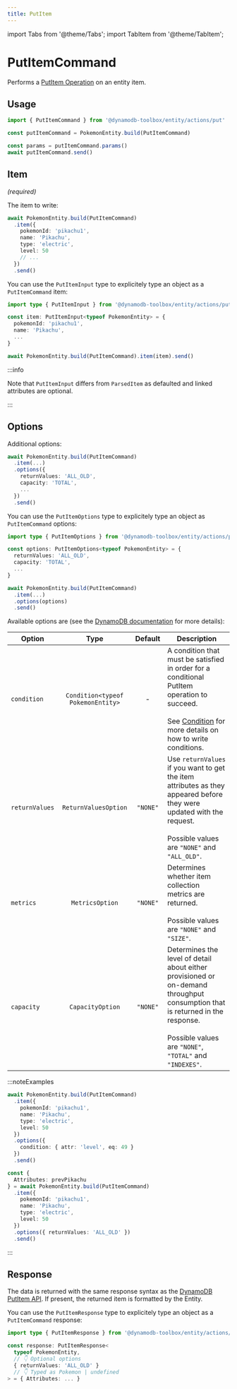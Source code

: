 ```yaml
---
title: PutItem
---
```


import Tabs from '@theme/Tabs';
import TabItem from '@theme/TabItem';

# PutItemCommand

Performs a [PutItem Operation](https://docs.aws.amazon.com/amazondynamodb/latest/APIReference/API_PutItem.html) on an entity item.

## Usage

```ts
import { PutItemCommand } from '@dynamodb-toolbox/entity/actions/put'

const putItemCommand = PokemonEntity.build(PutItemCommand)

const params = putItemCommand.params()
await putItemCommand.send()
```

## Item

<p style={{marginTop: '-15px'}}><i>(required)</i></p>

The item to write:

```ts
await PokemonEntity.build(PutItemCommand)
  .item({
    pokemonId: 'pikachu1',
    name: 'Pikachu',
    type: 'electric',
    level: 50
    // ...
  })
  .send()
```

You can use the `PutItemInput` type to explicitely type an object as a `PutItemCommand` item:

```ts
import type { PutItemInput } from '@dynamodb-toolbox/entity/actions/put'

const item: PutItemInput<typeof PokemonEntity> = {
  pokemonId: 'pikachu1',
  name: 'Pikachu',
  ...
}

await PokemonEntity.build(PutItemCommand).item(item).send()
```

:::info

Note that `PutItemInput` differs from `ParsedItem` as defaulted and linked attributes are optional.

:::

## Options

Additional options:

```ts
await PokemonEntity.build(PutItemCommand)
  .item(...)
  .options({
    returnValues: 'ALL_OLD',
    capacity: 'TOTAL',
    ...
  })
  .send()
```

You can use the `PutItemOptions` type to explicitely type an object as `PutItemCommand` options:

```ts
import type { PutItemOptions } from '@dynamodb-toolbox/entity/actions/put'

const options: PutItemOptions<typeof PokemonEntity> = {
  returnValues: 'ALL_OLD',
  capacity: 'TOTAL',
  ...
}

await PokemonEntity.build(PutItemCommand)
  .item(...)
  .options(options)
  .send()
```

Available options are (see the [DynamoDB documentation](https://docs.aws.amazon.com/amazondynamodb/latest/APIReference/API_PutItem.html#API_PutItem_RequestParameters) for more details):

| Option         |               Type                | Default  | Description                                                                                                                                                                                     |
| -------------- | :-------------------------------: | :------: | ----------------------------------------------------------------------------------------------------------------------------------------------------------------------------------------------- |
| `condition`    | `Condition<typeof PokemonEntity>` |    -     | A condition that must be satisfied in order for a conditional PutItem operation to succeed.<br/><br/>See [Condition](TODO) for more details on how to write conditions.                         |
| `returnValues` |       `ReturnValuesOption`        | `"NONE"` | Use `returnValues` if you want to get the item attributes as they appeared before they were updated with the request.<br/><br/>Possible values are `"NONE"` and `"ALL_OLD"`.                    |
| `metrics`      |          `MetricsOption`          | `"NONE"` | Determines whether item collection metrics are returned.<br/><br/>Possible values are `"NONE"` and `"SIZE"`.                                                                                    |
| `capacity`     |         `CapacityOption`          | `"NONE"` | Determines the level of detail about either provisioned or on-demand throughput consumption that is returned in the response.<br/><br/>Possible values are `"NONE"`, `"TOTAL"` and `"INDEXES"`. |

:::noteExamples

<Tabs>
<TabItem value="conditional" label="Conditional write">

```ts
await PokemonEntity.build(PutItemCommand)
  .item({
    pokemonId: 'pikachu1',
    name: 'Pikachu',
    type: 'electric',
    level: 50
  })
  .options({
    condition: { attr: 'level', eq: 49 }
  })
  .send()
```

</TabItem>
<TabItem value="return-values" label="Return values">

```ts
const {
  Attributes: prevPikachu
} = await PokemonEntity.build(PutItemCommand)
  .item({
    pokemonId: 'pikachu1',
    name: 'Pikachu',
    type: 'electric',
    level: 50
  })
  .options({ returnValues: 'ALL_OLD' })
  .send()
```

</TabItem>
</Tabs>

:::

## Response

The data is returned with the same response syntax as the [DynamoDB PutItem API](https://docs.aws.amazon.com/amazondynamodb/latest/APIReference/API_PutItem.html#API_PutItem_ResponseElements). If present, the returned item is formatted by the Entity.

You can use the `PutItemResponse` type to explicitely type an object as a `PutItemCommand` response:

```ts
import type { PutItemResponse } from '@dynamodb-toolbox/entity/actions/put'

const response: PutItemResponse<
  typeof PokemonEntity,
  // 👇 Optional options
  { returnValues: 'ALL_OLD' }
  // 👇 Typed as Pokemon | undefined
> = { Attributes: ... }
```
